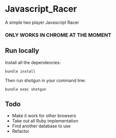 # Javascript_Racer
A simple two player Javascript Racer

### ONLY WORKS IN CHROME AT THE MOMENT

## Run locally
Install all the dependencies:

  `bundle install`
  
Then run shotgun in your command line:

  `bundle exec shotgun`
  
## Todo
- Make it work for other browsers
- Take out all Ruby implementation
- Find another database to use
- Refactor
